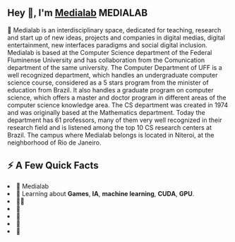 <h2>Hey 👋, I'm <a href="https://www2.ic.uff.br/~medialab/">Medialab</a> MEDIALAB</h2>


 <p>👀 Medialab is an interdisciplinary space, dedicated for teaching, research and start up of new ideas, projects and companies in digital medias,
  digital entertainment, new interfaces paradigms and social digital inclusion. Medialab is based at the Computer Science department of the Federal Fluminense University 
  and has collaboration from the Comunication department of the same university. The Computer Department of UFF is a well recognized department, which handles an 
  undergraduate computer science course, considered as a 5 stars program from the minister of education from Brazil. It also handles a graduate program on computer   science,  which offers a master and doctor program in different areas of the computer science knowledge area. The CS department was created in 1974 and was originally based at the Mathematics department. Today the department has 61 professors, many of them very well recognized in their research field and is listened among the top 10 CS research centers at Brazil. The campus where Medialab belongs is located in Niteroi, at the neighborhood of Rio de Janeiro. </p>

<h2>⚡️ A Few Quick Facts</h2>

<li>🔭 Medialab</li>
<li>🧐 Learning about <strong>Games</strong>, <strong>IA</strong>, <strong>machine learning</strong>, <strong>CUDA</strong>, <strong>GPU</strong>.</li>
<li>👨‍💻</li><li>📝</li><li>💬</li><li>📙</li><li>🎉</li>
</ul>

